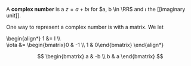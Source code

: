 A **complex number** is a $z = a + b \iota$ for $a, b \in \RR$ and $\iota$ the [[imaginary unit]].

One way to represent a complex number is with a matrix. We let

\begin{align\*}
1 &= I \\\\\
\iota &= \begin{bmatrix}0 & -1 \\\\ 1 & 0\end{bmatrix}
\end{align\*}

$$
\begin{bmatrix} a & -b \\ b & a \end{bmatrix}
$$
